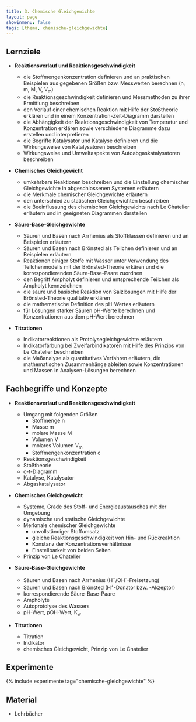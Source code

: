 ```yaml
---
title: 3. Chemische Gleichgewichte
layout: page
showinmenu: false
tags: [thema, chemische-gleichgewichte]
---
```


## Lernziele

- **Reaktionsverlauf und Reaktionsgeschwindigkeit**
	- die Stoffmengenkonzentration definieren und an praktischen Beispielen aus gegebenen Größen bzw. Messwerten berechnen (n, m, M, V, V<sub>m</sub>)
	- die Reaktionsgeschwindigkeit definieren und Messmethoden zu ihrer Ermittlung beschreiben
	- den Verlauf einer chemischen Reaktion mit Hilfe der Stoßtheorie erklären und in einem Konzentration-Zeit-Diagramm darstellen
	- die Abhängigkeit der Reaktionsgeschwindigkeit von Temperatur und Konzentration erklären sowie verschiedene Diagramme dazu erstellen und interpretieren
	- die Begriffe Katalysator und Katalyse definieren und die Wirkungsweise von Katalysatoren beschreiben
	- Wirkungsweise und Umweltaspekte von Autoabgaskatalysatoren beschreiben

- **Chemisches Gleichgewicht**
	- umkehrbare Reaktionen beschreiben und die Einstellung chemischer Gleichgewichte in abgeschlossenen Systemen erläutern
	- die Merkmale chemischer Gleichgewichte erläutern
	- den unterschied zu statischen Gleichgewichten beschreiben
	- die Beeinflussung des chemischen Gleichgewichts nach Le Chatelier erläutern und in geeigneten Diagrammen darstellen

- **Säure-Base-Gleichgewichte**
	- Säuren und Basen nach Arrhenius als Stoffklassen definieren und an Beispielen erläutern
	- Säuren und Basen nach Brönsted als Teilchen definieren und an Beispielen erläutern
	- Reaktionen einiger Stoffe mit Wasser unter Verwendung des Teilchenmodells mit der Brönsted-Theorie erkären und die korrespondierenden Säure-Base-Paare zuordnen
	- den Begriff Ampholyt definieren und entsprechende Teilchen als Ampholyt kennzeichnen
	- die saure und basische Reaktion von Salzlösungen mit Hilfe der Brönsted-Theorie qualitativ erklären
	- die mathematische Definition des pH-Wertes erläutern
	- für Lösungen starker Säuren pH-Werte berechnen und Konzentrationen aus dem pH-Wert berechnen

- **Titrationen**
	- Indikatorreaktionen als Protolysegleichgewichte erläutern
	- Indikatorfärbung bei Zweifarbindikatoren mit Hilfe des Prinzips von Le Chatelier beschreiben
	- die Maßanalyse als quantitatives Verfahren erläutern, die mathematischen Zusammenhänge ableiten sowie Konzentrationen und Massen in Analysen-Lösungen berechnen


## Fachbegriffe und Konzepte

- **Reaktionsverlauf und Reaktionsgeschwindigkeit**
	- Umgang mit folgenden Größen
		- Stoffmenge n
		- Masse m
		- molare Masse M
		- Volumen V
		- molares Volumen V<sub>m</sub>	
		- Stoffmengenkonzentration c
	- Reaktionsgeschwindigkeit
	- Stoßtheorie
	- c-t-Diagramm
	- Katalyse, Katalysator
	- Abgaskatalysator

- **Chemisches Gleichgewicht**
	- Systeme, Grade des Stoff- und Energieaustausches mit der Umgebung
	- dynamische und statische Gleichgewichte
	- Merkmale chemischer Gleichgewichte
		- unvollständiger Stoffumsatz
		- gleiche Reaktionsgeschwindigkeit von Hin- und Rückreaktion
		- Konstanz der Konzentrationsverhältnisse
		- Einstellbarkeit von beiden Seiten
	- Prinzip von Le Chatelier

- **Säure-Base-Gleichgewichte**
	- Säuren und Basen nach Arrhenius (H<sup>+</sup>/OH<sup>-</sup>-Freisetzung)
	- Säuren und Basen nach Brönsted (H<sup>+</sup>-Donator bzw. -Akzeptor)
	- korrespondierende Säure-Base-Paare
	- Ampholyte
	- Autoprotolyse des Wassers
	- pH-Wert, pOH-Wert, K<sub>w</sub>

- **Titrationen**
	- Titration
	- Indikator
	- chemisches Gleichgewicht, Prinzip von Le Chatelier

## Experimente

{% include experimente tag="chemische-gleichgewichte" %}


## Material

- Lehrbücher


